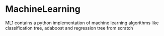 # MachineLearning
ML1 contains a python implementation of machine learning algorithms like classification tree, adaboost and regression tree from scratch
